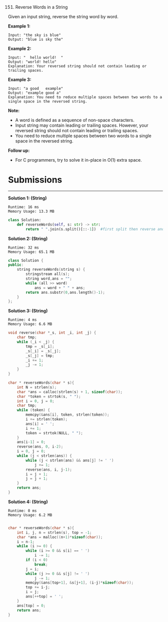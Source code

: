 151. Reverse Words in a String

Given an input string, reverse the string word by word.

 

**Example 1:**
```
Input: "the sky is blue"
Output: "blue is sky the"
```

**Example 2:**
```
Input: "  hello world!  "
Output: "world! hello"
Explanation: Your reversed string should not contain leading or trailing spaces.
```

**Example 3:**
```
Input: "a good   example"
Output: "example good a"
Explanation: You need to reduce multiple spaces between two words to a single space in the reversed string.
```

**Note:**

* A word is defined as a sequence of non-space characters.
* Input string may contain leading or trailing spaces. However, your reversed string should not contain leading or trailing spaces.
* You need to reduce multiple spaces between two words to a single space in the reversed string.
 

**Follow up:**

* For C programmers, try to solve it in-place in O(1) extra space.

# Submissions
---
**Solution 1: (String)**
```
Runtime: 16 ms
Memory Usage: 13.3 MB
```
```python
class Solution:
    def reverseWords(self, s: str) -> str:
        return " ".join(s.split()[::-1])  #first split then reverse and then join to form new string
```

**Solution 2: (String)**
```
Runtime: 32 ms
Memory Usage: 65.1 MB
```
```c++
class Solution {
public:
    string reverseWords(string s) {
        stringstream all(s); 
        string word,ans = "";
        while (all >> word)
            ans = word + " " + ans;
        return ans.substr(0,ans.length()-1);
    }
};
```

**Solution 3: (String)**
```
Runtime: 4 ms
Memory Usage: 6.6 MB
```
```c
void reverse(char *_s, int _i, int _j) {
    char tmp;
    while (_i < _j) {
        tmp = _s[_i];
        _s[_i] = _s[_j];
        _s[_j] = tmp;
        _i += 1;
        _j -= 1;
    }
}

char * reverseWords(char * s){
    int N = strlen(s);
    char *ans = calloc(strlen(s) + 1, sizeof(char));
    char *token = strtok(s, " ");
    int i = 0, j = 0;
    char tmp;
    while (token) {
        memcpy(&ans[i], token, strlen(token));
        i += strlen(token);
        ans[i] = ' ';
        i += 1;
        token = strtok(NULL, " ");
    }
    ans[i-1] = 0;
    reverse(ans, 0, i-2);
    i = 0, j = 0;
    while (j < strlen(ans)) {
        while (j < strlen(ans) && ans[j] != ' ')
            j += 1;
        reverse(ans, i, j-1);
        i = j + 1;
        j = j + 1;
    }
    return ans;
}
```

**Solution 4: (String)**
```
Runtime: 0 ms
Memory Usage: 6.2 MB
```
```c

char * reverseWords(char * s){
    int i, j, n = strlen(s), top = -1;
    char *ans = malloc((n+1)*sizeof(char));
    i = n-1;
    while (i >= 0) {
        while (i >= 0 && s[i] == ' ')
            i -= 1;
        if (i < 0)
            break;
        j = i;
        while (j >= 0 && s[j] != ' ')
            j -= 1;
        memcpy(&ans[top+1], &s[j+1], (i-j)*sizeof(char));
        top += i-j;
        i = j;
        ans[++top] = ' ';
    }
    ans[top] = 0;
    return ans;
}
```
